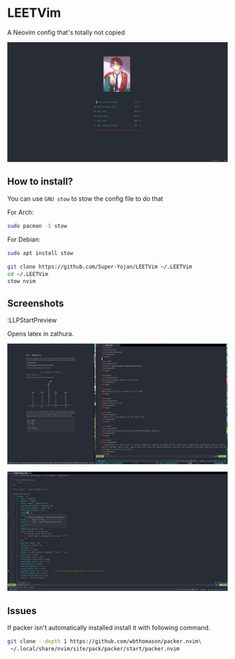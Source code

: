# LEETVim
A Neovim config that's totally not copied

![](./pictures/Homepage.png)


## How to install?

You can use `GNU stow` to stow the config file to do that

For Arch:
```bash
sudo pacman -S stow
```
For Debian:
```bash
sudo apt install stow
```

```bash
git clone https://github.com/Super-Yojan/LEETVim ~/.LEETVim
cd ~/.LEETVim
stow nvim
```

## Screenshots

:LLPStartPreview

Opens latex in zathura.

![](./pictures/Latex.png)

![](./pictures/Working.png)

## Issues
If packer isn't automatically installed install it with following command.
```bash
git clone --depth 1 https://github.com/wbthomason/packer.nvim\
 ~/.local/share/nvim/site/pack/packer/start/packer.nvim
```


